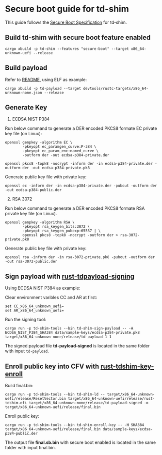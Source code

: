 # Secure boot guide for td-shim

This guide follows the [Secure Boot Specification](secure_boot.md) for td-shim.

## Build td-shim with secure boot feature enabled

```
cargo xbuild -p td-shim --features "secure-boot" --target x86_64-unknown-uefi --release
```

## Build payload

Refer to [README](../README.md), using ELF as example:

```
cargo xbuild -p td-payload --target devtools/rustc-targets/x86_64-unknown-none.json --release
```

## Generate Key

1. ECDSA NIST P384

Run below command to generate a DER encoded PKCS8 formate EC private key file (on Linux):
```
openssl genpkey -algorithm EC \
        -pkeyopt ec_paramgen_curve:P-384 \
        -pkeyopt ec_param_enc:named_curve \
        -outform der -out ecdsa-p384-private.der

openssl pkcs8 -topk8 -nocrypt -inform der -in ecdsa-p384-private.der -outform der -out ecdsa-p384-private.pk8
```

Generate public key file with private key:
```
openssl ec -inform der -in ecdsa-p384-private.der -pubout -outform der -out ecdsa-p384-public.der
```

2. RSA 3072

Run below command to generate a DER encoded PKCS8 formate RSA private key file (on Linux).
```
openssl genpkey -algorithm RSA \
        -pkeyopt rsa_keygen_bits:3072 \
        -pkeyopt rsa_keygen_pubexp:65537 | \
        openssl pkcs8 -topk8 -nocrypt -outform der > rsa-3072-private.pk8
```

Generate public key file with private key:
```
openssl rsa -inform der -in rsa-3072-private.pk8 -pubout -outform der -out rsa-3072-public.der
```

## Sign payload with [rust-tdpayload-signing](../td-shim-sign-payload)
Using ECDSA NIST P384 as example:

Clear environment varibles CC and AR at first:
```
set CC_x86_64_unknown_uefi=
set AR_x86_64_unknown_uefi=
```

Run the signing tool:
```
cargo run -p td-shim-tools --bin td-shim-sign-payload -- -A ECDSA_NIST_P384_SHA384 data/sample-keys/ecdsa-p384-private.pk8 target/x86_64-unknown-none/release/td-payload 1 1 
```
The signed payload file **td-payload-signed** is located in the same folder with input `td-payload`.

## Enroll public key into CFV with [rust-tdshim-key-enroll](../td-shim-tools)
Build final.bin:
```
cargo run -p td-shim-tools --bin td-shim-ld -- target/x86_64-unknown-uefi/release/ResetVector.bin target/x86_64-unknown-uefi/release/rust-tdshim.efi target/x86_64-unknown-none/release/td-payload-signed -o target/x86_64-unknown-uefi/release/final.bin
```

Enroll public key:
```
cargo run -p td-shim-tools --bin td-shim-enroll-key -- -H SHA384 target/x86_64-unknown-uefi/release/final.bin data/sample-keys/ecdsa-p384-public.der
```

The output file **final.sb.bin** with secure boot enabled is located in the same folder with input final.bin.

